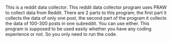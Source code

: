This is a reddit data collector.
This reddit data collector program uses PRAW to collect data from Reddit.
There are 2 parts to this program; the first part it collects the data of only one post, the second part of the program it collects the data of 100-300 posts in one subreddit. You can use either.
This program is supposed to be used easily whether you have any coding experience or not. So you only need to run the code.
